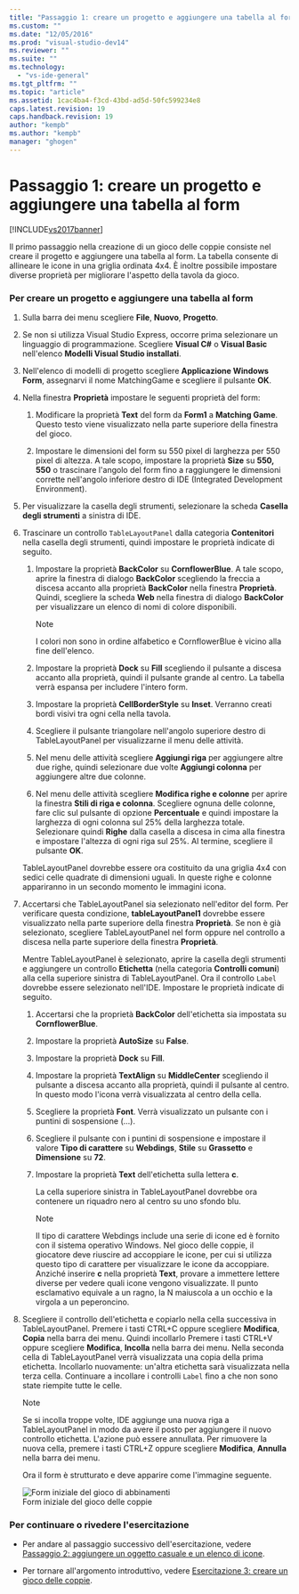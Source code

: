 ```yaml
---
title: "Passaggio 1: creare un progetto e aggiungere una tabella al form | Microsoft Docs"
ms.custom: ""
ms.date: "12/05/2016"
ms.prod: "visual-studio-dev14"
ms.reviewer: ""
ms.suite: ""
ms.technology: 
  - "vs-ide-general"
ms.tgt_pltfrm: ""
ms.topic: "article"
ms.assetid: 1cac4ba4-f3cd-43bd-ad5d-50fc599234e8
caps.latest.revision: 19
caps.handback.revision: 19
author: "kempb"
ms.author: "kempb"
manager: "ghogen"
---
```

# Passaggio 1: creare un progetto e aggiungere una tabella al form
[!INCLUDE[vs2017banner](../code-quality/includes/vs2017banner.md)]

Il primo passaggio nella creazione di un gioco delle coppie consiste nel creare il progetto e aggiungere una tabella al form.  La tabella consente di allineare le icone in una griglia ordinata 4x4.  È inoltre possibile impostare diverse proprietà per migliorare l'aspetto della tavola da gioco.  
  
### Per creare un progetto e aggiungere una tabella al form  
  
1.  Sulla barra dei menu scegliere **File**, **Nuovo**, **Progetto**.  
  
2.  Se non si utilizza Visual Studio Express, occorre prima selezionare un linguaggio di programmazione.  Scegliere **Visual C\#** o **Visual Basic** nell'elenco **Modelli Visual Studio installati**.  
  
3.  Nell'elenco di modelli di progetto scegliere **Applicazione Windows Form**, assegnarvi il nome MatchingGame e scegliere il pulsante **OK**.  
  
4.  Nella finestra **Proprietà** impostare le seguenti proprietà del form:  
  
    1.  Modificare la proprietà **Text** del form da **Form1** a **Matching Game**.  Questo testo viene visualizzato nella parte superiore della finestra del gioco.  
  
    2.  Impostare le dimensioni del form su 550 pixel di larghezza per 550 pixel di altezza.  A tale scopo, impostare la proprietà **Size** su **550, 550** o trascinare l'angolo del form fino a raggiungere le dimensioni corrette nell'angolo inferiore destro di IDE \(Integrated Development Environment\).  
  
5.  Per visualizzare la casella degli strumenti, selezionare la scheda **Casella degli strumenti** a sinistra di IDE.  
  
6.  Trascinare un controllo `TableLayoutPanel` dalla categoria **Contenitori** nella casella degli strumenti, quindi impostare le proprietà indicate di seguito.  
  
    1.  Impostare la proprietà **BackColor** su **CornflowerBlue**.  A tale scopo, aprire la finestra di dialogo **BackColor** scegliendo la freccia a discesa accanto alla proprietà **BackColor** nella finestra **Proprietà**.  Quindi, scegliere la scheda **Web** nella finestra di dialogo **BackColor** per visualizzare un elenco di nomi di colore disponibili.  
  
        > [!NOTE]
        >  I colori non sono in ordine alfabetico e CornflowerBlue è vicino alla fine dell'elenco.  
  
    2.  Impostare la proprietà **Dock** su **Fill** scegliendo il pulsante a discesa accanto alla proprietà, quindi il pulsante grande al centro.  La tabella verrà espansa per includere l'intero form.  
  
    3.  Impostare la proprietà **CellBorderStyle** su **Inset**.  Verranno creati bordi visivi tra ogni cella nella tavola.  
  
    4.  Scegliere il pulsante triangolare nell'angolo superiore destro di TableLayoutPanel per visualizzarne il menu delle attività.  
  
    5.  Nel menu delle attività scegliere **Aggiungi riga** per aggiungere altre due righe, quindi selezionare due volte **Aggiungi colonna** per aggiungere altre due colonne.  
  
    6.  Nel menu delle attività scegliere **Modifica righe e colonne** per aprire la finestra **Stili di riga e colonna**.  Scegliere ognuna delle colonne, fare clic sul pulsante di opzione **Percentuale** e quindi impostare la larghezza di ogni colonna sul 25% della larghezza totale.  Selezionare quindi **Righe** dalla casella a discesa in cima alla finestra e impostare l'altezza di ogni riga sul 25%.  Al termine, scegliere il pulsante **OK**.  
  
     TableLayoutPanel dovrebbe essere ora costituito da una griglia 4x4 con sedici celle quadrate di dimensioni uguali.  In queste righe e colonne appariranno in un secondo momento le immagini icona.  
  
7.  Accertarsi che TableLayoutPanel sia selezionato nell'editor del form.  Per verificare questa condizione, **tableLayoutPanel1** dovrebbe essere visualizzato nella parte superiore della finestra **Proprietà**.  Se non è già selezionato, scegliere TableLayoutPanel nel form oppure nel controllo a discesa nella parte superiore della finestra **Proprietà**.  
  
     Mentre TableLayoutPanel è selezionato, aprire la casella degli strumenti e aggiungere un controllo **Etichetta** \(nella categoria **Controlli comuni**\) alla cella superiore sinistra di TableLayoutPanel.  Ora il controllo `Label` dovrebbe essere selezionato nell'IDE.  Impostare le proprietà indicate di seguito.  
  
    1.  Accertarsi che la proprietà **BackColor** dell'etichetta sia impostata su **CornflowerBlue**.  
  
    2.  Impostare la proprietà **AutoSize** su **False**.  
  
    3.  Impostare la proprietà **Dock** su **Fill**.  
  
    4.  Impostare la proprietà **TextAlign** su **MiddleCenter** scegliendo il pulsante a discesa accanto alla proprietà, quindi il pulsante al centro.  In questo modo l'icona verrà visualizzata al centro della cella.  
  
    5.  Scegliere la proprietà **Font**.  Verrà visualizzato un pulsante con i puntini di sospensione \(...\).  
  
    6.  Scegliere il pulsante con i puntini di sospensione e impostare il valore **Tipo di carattere** su **Webdings**, **Stile** su **Grassetto** e **Dimensione** su **72**.  
  
    7.  Impostare la proprietà **Text** dell'etichetta sulla lettera **c**.  
  
         La cella superiore sinistra in TableLayoutPanel dovrebbe ora contenere un riquadro nero al centro su uno sfondo blu.  
  
        > [!NOTE]
        >  Il tipo di carattere Webdings include una serie di icone ed è fornito con il sistema operativo Windows.  Nel gioco delle coppie, il giocatore deve riuscire ad accoppiare le icone, per cui si utilizza questo tipo di carattere per visualizzare le icone da accoppiare.  Anziché inserire **c** nella proprietà **Text**, provare a immettere lettere diverse per vedere quali icone vengono visualizzate.  Il punto esclamativo equivale a un ragno, la N maiuscola a un occhio e la virgola a un peperoncino.  
  
8.  Scegliere il controllo dell'etichetta e copiarlo nella cella successiva in TableLayoutPanel. Premere i tasti CTRL\+C oppure scegliere **Modifica**, **Copia** nella barra dei menu. Quindi incollarlo Premere i tasti CTRL\+V oppure scegliere **Modifica**, **Incolla** nella barra dei menu. Nella seconda cella di TableLayoutPanel verrà visualizzata una copia della prima etichetta.  Incollarlo nuovamente: un'altra etichetta sarà visualizzata nella terza cella.  Continuare a incollare i controlli `Label` fino a che non sono state riempite tutte le celle.  
  
    > [!NOTE]
    >  Se si incolla troppe volte, IDE aggiunge una nuova riga a TableLayoutPanel in modo da avere il posto per aggiungere il nuovo controllo etichetta.  L'azione può essere annullata.  Per rimuovere la nuova cella, premere i tasti CTRL\+Z oppure scegliere **Modifica**, **Annulla** nella barra dei menu.  
  
     Ora il form è strutturato  e deve apparire come l'immagine seguente.  
  
     ![Form iniziale del gioco di abbinamenti](../ide/media/express_tut4step1.png "Express\_Tut4Step1")  
Form iniziale del gioco delle coppie  
  
### Per continuare o rivedere l'esercitazione  
  
-   Per andare al passaggio successivo dell'esercitazione, vedere [Passaggio 2: aggiungere un oggetto casuale e un elenco di icone](../ide/step-2-add-a-random-object-and-a-list-of-icons.md).  
  
-   Per tornare all'argomento introduttivo, vedere [Esercitazione 3: creare un gioco delle coppie](../ide/tutorial-3-create-a-matching-game.md).
